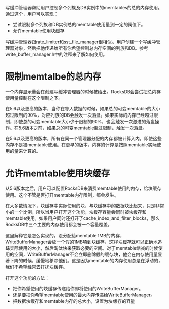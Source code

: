 写缓冲管理器帮助用户控制多个列族及DB实例中的memtables的总的内存使用。通过这个，用户可以实现：

- 尝试限制多个列族和DB实例总的memtable使用量到一定的阀值下。
- 允许memtable使用块缓存

写缓冲管理器跟rate_limiter和sst_file_manager很相似。用户创建一个写缓冲管理器对象，然后把他传递给所有你希望控制总内存空间的列族和DB。参考write_buffer_manager.h中的注释来了解如何使用。

# 限制memtalbe的总内存

一个内存显示量会在创建写缓冲管理器的时候被给出。RocksDB会尝试把总内存使用量控制在这个限制之下。

在5.6以及更高的版本，当你在导入数据的时候，如果总的可变memtable的大小超过限制的90%，对应列族的DB会触发一次落盘。如果实际的内存已经超过限制，即使总的可变memtable大小少于限制的90%，也会触发一次激进的落盘操作。在5.6版本之前，如果总的可变memtable超过限制，触发一次落盘。

在5.6以及更高的版本，所有在同一个管理器分配的内存都被计算入内，即使这些内存不是被memtable使用。在更早的版本，内存的计算是按照memtable实际使用的量来计算的。

# 允许memtable使用块缓存

从5.6版本之后，用户可以配置RocksDB来消费memtable使用的内存，给块缓存使用。这个不管是否打开memtable内存限制，都会发生。

在大多数情况下，块缓存中实际使用的块，与块缓存中的数据块比起来，只是非常小的一个比例，所以当用户打开这个功能，块缓存容量会同时被块缓存和memtable使用。如果用户同时还打开了cache_index_and_filter_blocks，那么RocksDB中三个主要的内存使用都会被一个容量覆盖。

这里解释它是怎么实现的。没分配给memtable 1MB的内存，WriteBufferManager会放一个假的1MB项到块缓存，这样块缓存就可以正确地追踪实际使用的大小，然后淘汰块来获取必要的空间。对于memtable缩减的时候使用的空间，WriteBufferManager不会立即删除假的缓存块，他会在内存使用量显著下降的时候，缓慢地移除他们。这是因为memtable的内存使用总是在浮动的，我们不希望经常去打扰块缓存。

打开这个功能的方法：

- 把你希望使用的块缓存传递给你即将使用的WriteBufferManager。
- 还是要把你希望memtable使用的最大内存传递给WriteBufferManager。
- 把数据块缓存和memtable内存的总大小，设置为块缓存的容量

